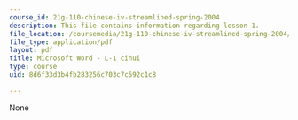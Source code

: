 ```yaml
---
course_id: 21g-110-chinese-iv-streamlined-spring-2004
description: This file contains information regarding lesson 1.
file_location: /coursemedia/21g-110-chinese-iv-streamlined-spring-2004/8d6f33d3b4fb283256c703c7c592c1c8_MIT21G_110S04_L1_cihui.pdf
file_type: application/pdf
layout: pdf
title: Microsoft Word - L-1 cihui
type: course
uid: 8d6f33d3b4fb283256c703c7c592c1c8

---
```

None
